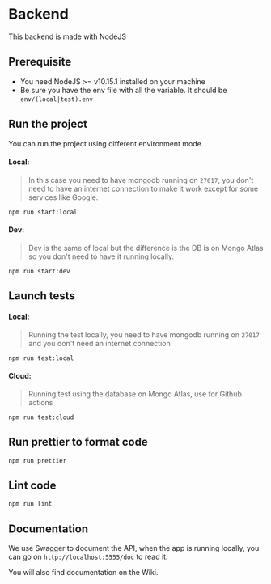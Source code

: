 # Backend

This backend is made with NodeJS

## Prerequisite

- You need NodeJS >= v10.15.1 installed on your machine
- Be sure you have the env file with all the variable. It should be `env/(local|test).env`

## Run the project

You can run the project using different environment mode.

#### Local:

> In this case you need to have mongodb running on `27017`, you don't need to
> have an internet connection to make it work except for some services like
> Google.

```
npm run start:local
```

#### Dev:

> Dev is the same of local but the difference is the DB is on Mongo Atlas so
> you don't need to have it running locally.

```
npm run start:dev
```

## Launch tests

#### Local:

> Running the test locally, you need to have mongodb running on `27017` and you
> don't need an internet connection

```
npm run test:local
```

#### Cloud:

> Running test using the database on Mongo Atlas, use for Github actions

```
npm run test:cloud
```

## Run prettier to format code

```
npm run prettier
```

## Lint code

```
npm run lint
```

## Documentation

We use Swagger to document the API, when the app is running locally, you can go on `http://localhost:5555/doc` to read it.

You will also find documentation on the Wiki.
